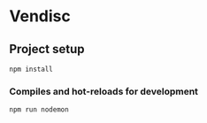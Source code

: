 # Vendisc

## Project setup
```
npm install
```

### Compiles and hot-reloads for development
```
npm run nodemon
```